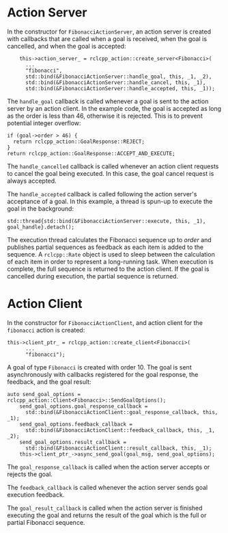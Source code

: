 # Action Server

In the constructor for `FibonacciActionServer`, an action server is created with callbacks that are called when a goal is received, when the goal is cancelled, and when the goal is accepted:

```
    this->action_server_ = rclcpp_action::create_server<Fibonacci>(
      ...
      "fibonacci",
      std::bind(&FibonacciActionServer::handle_goal, this, _1, _2),
      std::bind(&FibonacciActionServer::handle_cancel, this, _1),
      std::bind(&FibonacciActionServer::handle_accepted, this, _1));
```

The `handle_goal` callback is called whenever a goal is sent to the action server by an action client. In the example code, the goal is accepted as long as the order is less than 46, otherwise it is rejected. This is to prevent potential integer overflow:
```
if (goal->order > 46) {
  return rclcpp_action::GoalResponse::REJECT;
}
return rclcpp_action::GoalResponse::ACCEPT_AND_EXECUTE;
```

The `handle_cancelled` callback is called whenever an action client requests to cancel the goal being executed. In this case, the goal cancel request is always accepted.

The `handle_accepted` callback is called following the action server's acceptance of a goal. In this example, a thread is spun-up to execute the goal in the background:
```
std::thread{std::bind(&FibonacciActionServer::execute, this, _1), goal_handle}.detach();
```

The execution thread calculates the Fibonacci sequence up to *order* and publishes partial sequences as feedback as each item is added to the sequence. A ```rclcpp::Rate``` object is used to sleep between the calculation of each item in order to represent a long-running task. When execution is complete, the full sequence is returned to the action client. If the goal is cancelled during execution, the partial sequence is returned.


# Action Client

In the constructor for `FibonacciActionClient`, and action client for the `fibonacci` action is created:

```
this->client_ptr_ = rclcpp_action::create_client<Fibonacci>(
      ...
      "fibonacci");
```

A goal of type `Fibonacci` is created with order 10. The goal is sent asynchronously with callbacks registered for the goal response, the feedback, and the goal result:

```
auto send_goal_options = rclcpp_action::Client<Fibonacci>::SendGoalOptions();
    send_goal_options.goal_response_callback =
      std::bind(&FibonacciActionClient::goal_response_callback, this, _1);
    send_goal_options.feedback_callback =
      std::bind(&FibonacciActionClient::feedback_callback, this, _1, _2);
    send_goal_options.result_callback =
      std::bind(&FibonacciActionClient::result_callback, this, _1);
    this->client_ptr_->async_send_goal(goal_msg, send_goal_options);
```

The `goal_response_callback` is called when the action server accepts or rejects the goal.

The `feedback_callback` is called whenever the action server sends goal execution feedback.

The `goal_result_callback` is called when the action server is finished executing the goal and returns the result of the goal which is the full or partial Fibonacci sequence.
